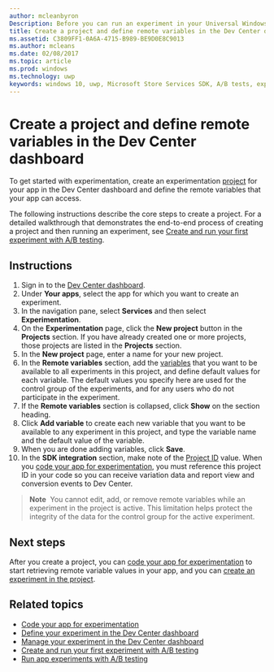 ---author: mcleanbyronDescription: Before you can run an experiment in your Universal Windows Platform (UWP) app with A/B testing, you must create a project and define your remote variables in the Dev Center dashboard.title: Create a project and define remote variables in the Dev Center dashboardms.assetid: C3809FF1-0A6A-4715-B989-BE9D0E8C9013ms.author: mcleansms.date: 02/08/2017ms.topic: articlems.prod: windowsms.technology: uwpkeywords: windows 10, uwp, Microsoft Store Services SDK, A/B tests, experiments---# Create a project and define remote variables in the Dev Center dashboardTo get started with experimentation, create an experimentation [project](run-app-experiments-with-a-b-testing.md#terms) for your app in the Dev Center dashboard and define the remote variables that your app can access.The following instructions describe the core steps to create a project. For a detailed walkthrough that demonstrates the end-to-end process of creating a project and then running an experiment, see [Create and run your first experiment with A/B testing](create-and-run-your-first-experiment-with-a-b-testing.md).## Instructions1. Sign in to the [Dev Center dashboard](https://dev.windows.com/overview).2. Under **Your apps**, select the app for which you want to create an experiment.3. In the navigation pane, select **Services** and then select **Experimentation**.4. On the **Experimentation** page, click the **New project** button in the **Projects** section. If you have already created one or more projects, those projects are listed in the **Projects** section.5. In the **New project** page, enter a name for your new project.6. In the **Remote variables** section, add the [variables](run-app-experiments-with-a-b-testing.md#terms) that you want to be available to all experiments in this project, and define default values for each variable. The default values you specify here are used for the control group of the experiments, and for any users who do not participate in the experiment.  1. If the **Remote variables** section is collapsed, click **Show** on the section heading.  2. Click **Add variable** to create each new variable that you want to be available to any experiment in this project, and type the variable name and the default value of the variable.  3. When you are done adding variables, click **Save**.3. In the **SDK integration** section, make note of the [Project ID](run-app-experiments-with-a-b-testing.md#terms) value. When you [code your app for experimentation](code-your-experiment-in-your-app.md), you must reference this project ID in your code so you can receive variation data and report view and conversion events to Dev Center.>**Note**&nbsp;&nbsp;You cannot edit, add, or remove remote variables while an experiment in the project is active. This limitation helps protect the integrity of the data for the control group for the active experiment.## Next stepsAfter you create a project, you can [code your app for experimentation](code-your-experiment-in-your-app.md) to start retrieving remote variable values in your app, and you can [create an experiment in the project](define-your-experiment-in-the-dev-center-dashboard.md).## Related topics* [Code your app for experimentation](code-your-experiment-in-your-app.md)* [Define your experiment in the Dev Center dashboard](define-your-experiment-in-the-dev-center-dashboard.md)* [Manage your experiment in the Dev Center dashboard](manage-your-experiment.md)* [Create and run your first experiment with A/B testing](create-and-run-your-first-experiment-with-a-b-testing.md)* [Run app experiments with A/B testing](run-app-experiments-with-a-b-testing.md)